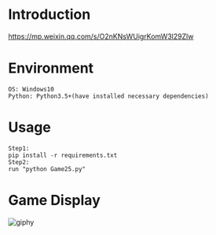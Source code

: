 # Introduction
https://mp.weixin.qq.com/s/O2nKNsWUigrKomW3l29Zlw

# Environment
```
OS: Windows10
Python: Python3.5+(have installed necessary dependencies)
```

# Usage
```
Step1:
pip install -r requirements.txt
Step2:
run "python Game25.py"
```

# Game Display
![giphy](demonstration/running.gif)